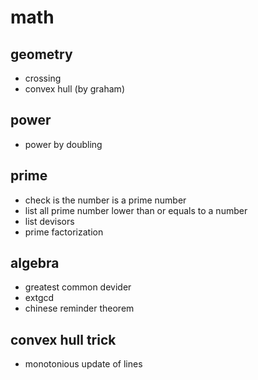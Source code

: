 # math
## geometry
  - crossing
  - convex hull (by graham)

## power
  - power by doubling

## prime
  - check is the number is a prime number
  - list all prime number lower than or equals to a number
  - list devisors
  - prime factorization

## algebra
  - greatest common devider
  - extgcd
  - chinese reminder theorem

## convex hull trick
  - monotonious update of lines
